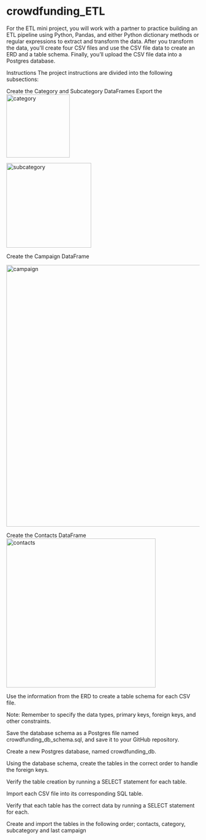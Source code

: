 # crowdfunding_ETL
For the ETL mini project, you will work with a partner to practice building an ETL pipeline using Python, Pandas, and either Python dictionary methods or regular expressions to extract and transform the data. After you transform the data, you'll create four CSV files and use the CSV file data to create an ERD and a table schema. Finally, you’ll upload the CSV file data into a Postgres database.

Instructions
The project instructions are divided into the following subsections:


Create the Category and Subcategory DataFrames
Export the<img width="165" alt="category" src="https://user-images.githubusercontent.com/118322641/227386320-78bad39f-84f3-4faf-8b40-77273ea31ecb.png">
 



<img width="221" alt="subcategory" src="https://user-images.githubusercontent.com/118322641/227386298-f67107ee-7ede-4241-9c41-a97aedb406fc.png">




Create the Campaign DataFrame


<img width="683" alt="campaign" src="https://user-images.githubusercontent.com/118322641/227386280-35b136dd-720f-409b-90e8-a0822466fdd2.png">



Create the Contacts DataFrame
<img width="389" alt="contacts" src="https://user-images.githubusercontent.com/118322641/227386251-d8d0dc3d-75df-4967-8277-d5b551fbeb78.png">




Use the information from the ERD to create a table schema for each CSV file.

Note: Remember to specify the data types, primary keys, foreign keys, and other constraints.

Save the database schema as a Postgres file named crowdfunding_db_schema.sql, and save it to your GitHub repository.

Create a new Postgres database, named crowdfunding_db.

Using the database schema, create the tables in the correct order to handle the foreign keys.

Verify the table creation by running a SELECT statement for each table.

Import each CSV file into its corresponding SQL table.

Verify that each table has the correct data by running a SELECT statement for each.

Create and import the tables in the following order; contacts, category, subcategory and last campaign
